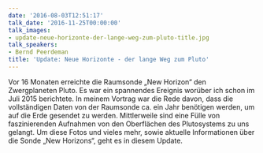 ```yaml
---
date: '2016-08-03T12:51:17'
talk_date: '2016-11-25T00:00:00'
talk_images:
- update-neue-horizonte-der-lange-weg-zum-pluto-title.jpg
talk_speakers:
- Bernd Peerdeman
title: 'Update: Neue Horizonte - der lange Weg zum Pluto'
---
```

Vor 16 Monaten erreichte die Raumsonde „New Horizon“ den Zwergplaneten Pluto. Es war ein spannendes Ereignis worüber ich schon im Juli 2015 berichtete. In meinem Vortrag war die Rede davon, dass die vollständigen Daten von der Raumsonde ca. ein Jahr benötigen werden, um auf die Erde gesendet zu werden. Mittlerweile sind eine Fülle von faszinierenden Aufnahmen von den Oberflächen des Plutosystems zu uns gelangt. Um diese Fotos und vieles mehr, sowie aktuelle Informationen über die Sonde „New Horizons“, geht es in diesem Update.

